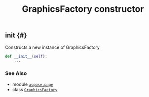﻿---
title: GraphicsFactory constructor
second_title: Aspose.Page for Python via .NET API References
description: 
type: docs
weight: 10
url: /python-net/aspose.page/graphicsfactory/__init__/
is_root: false
---

## __init__ {#}

Constructs a new instance of GraphicsFactory



```python
def __init__(self):
    ...
```





### See Also
* module [`aspose.page`](../../)
* class [`GraphicsFactory`](/page/python-net/aspose.page/graphicsfactory)
